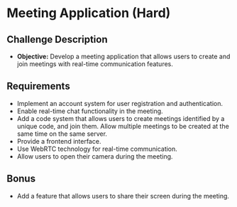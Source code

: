 # Meeting Application (Hard)

## Challenge Description

- **Objective:** Develop a meeting application that allows users to create and join meetings with real-time communication features.

## Requirements

- Implement an account system for user registration and authentication.
- Enable real-time chat functionality in the meeting.
- Add a code system that allows users to create meetings identified by a unique code, and join them. Allow multiple meetings to be created at the same time on the same server.
- Provide a frontend interface.
- Use WebRTC technology for real-time communication.
- Allow users to open their camera during the meeting.

## Bonus

- Add a feature that allows users to share their screen during the meeting.
